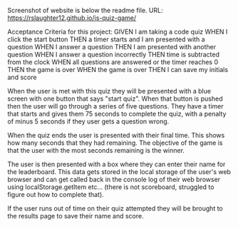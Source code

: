 Screenshot of website is below the readme file.
URL:  https://rslaughter12.github.io/js-quiz-game/

Acceptance Criteria for this project: 
GIVEN I am taking a code quiz
WHEN I click the start button
THEN a timer starts and I am presented with a question
WHEN I answer a question
THEN I am presented with another question
WHEN I answer a question incorrectly
THEN time is subtracted from the clock
WHEN all questions are answered or the timer reaches 0
THEN the game is over
WHEN the game is over
THEN I can save my initials and score


When the user is met with this quiz they will be presented with a blue screen with one button that says "start quiz". 
When that button is pushed then the user will go through a series of five questions. 
They have a timer that starts and gives them 75 seconds to complete the quiz, with a penalty of minus 5 seconds if they user gets a question wrong. 

When the quiz ends the user is presented with their final time. This shows how many seconds that they had remaining. The objective of the game is that the user with the most seconds remaining is the winner. 

The user is then presented with a box where they can enter their name for the leaderboard. 
This data gets stored in the local storage of the user's web browser and can get called back in the console log of their web browser using localStorage.getItem etc... (there is not scoreboard, struggled to figure out how to complete that).

If the user runs out of time on their quiz attempted they will be brought to the results page to save their name and score.


